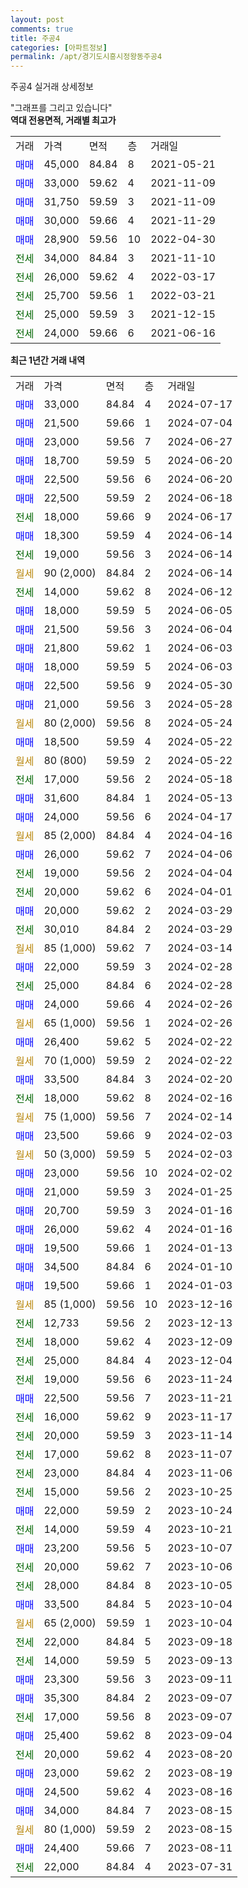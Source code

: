```yaml
---
layout: post
comments: true
title: 주공4
categories: [아파트정보]
permalink: /apt/경기도시흥시정왕동주공4
---
```


주공4 실거래 상세정보

<script type="text/javascript">
  google.charts.load('current', {'packages':['line', 'corechart']});
  google.charts.setOnLoadCallback(drawChart);

  function drawChart() {
    var data = new google.visualization.DataTable();
    data.addColumn('date', '거래일');
    data.addColumn('number', "매매");
    data.addColumn('number', "전세");
    data.addColumn('number', "전매");

    data.addRows([[new Date(Date.parse("2024-07-17")), 33000, null, null], [new Date(Date.parse("2024-07-04")), 21500, null, null], [new Date(Date.parse("2024-06-27")), 23000, null, null], [new Date(Date.parse("2024-06-20")), 18700, null, null], [new Date(Date.parse("2024-06-20")), 22500, null, null], [new Date(Date.parse("2024-06-18")), 22500, null, null], [new Date(Date.parse("2024-06-17")), null, 18000, null], [new Date(Date.parse("2024-06-14")), 18300, null, null], [new Date(Date.parse("2024-06-14")), null, 19000, null], [new Date(Date.parse("2024-06-14")), null, null, null], [new Date(Date.parse("2024-06-12")), null, 14000, null], [new Date(Date.parse("2024-06-05")), 18000, null, null], [new Date(Date.parse("2024-06-04")), 21500, null, null], [new Date(Date.parse("2024-06-03")), 21800, null, null], [new Date(Date.parse("2024-06-03")), 18000, null, null], [new Date(Date.parse("2024-05-30")), 22500, null, null], [new Date(Date.parse("2024-05-28")), 21000, null, null], [new Date(Date.parse("2024-05-24")), null, null, null], [new Date(Date.parse("2024-05-22")), 18500, null, null], [new Date(Date.parse("2024-05-22")), null, null, null], [new Date(Date.parse("2024-05-18")), null, 17000, null], [new Date(Date.parse("2024-05-13")), 31600, null, null], [new Date(Date.parse("2024-04-17")), 24000, null, null], [new Date(Date.parse("2024-04-16")), null, null, null], [new Date(Date.parse("2024-04-06")), 26000, null, null], [new Date(Date.parse("2024-04-04")), null, 19000, null], [new Date(Date.parse("2024-04-01")), null, 20000, null], [new Date(Date.parse("2024-03-29")), 20000, null, null], [new Date(Date.parse("2024-03-29")), null, 30010, null], [new Date(Date.parse("2024-03-14")), null, null, null], [new Date(Date.parse("2024-02-28")), 22000, null, null], [new Date(Date.parse("2024-02-28")), null, 25000, null], [new Date(Date.parse("2024-02-26")), 24000, null, null], [new Date(Date.parse("2024-02-26")), null, null, null], [new Date(Date.parse("2024-02-22")), 26400, null, null], [new Date(Date.parse("2024-02-22")), null, null, null], [new Date(Date.parse("2024-02-20")), 33500, null, null], [new Date(Date.parse("2024-02-16")), null, 18000, null], [new Date(Date.parse("2024-02-14")), null, null, null], [new Date(Date.parse("2024-02-03")), 23500, null, null], [new Date(Date.parse("2024-02-03")), null, null, null], [new Date(Date.parse("2024-02-02")), 23000, null, null], [new Date(Date.parse("2024-01-25")), 21000, null, null], [new Date(Date.parse("2024-01-16")), 20700, null, null], [new Date(Date.parse("2024-01-16")), 26000, null, null], [new Date(Date.parse("2024-01-13")), 19500, null, null], [new Date(Date.parse("2024-01-10")), 34500, null, null], [new Date(Date.parse("2024-01-03")), 19500, null, null], [new Date(Date.parse("2023-12-16")), null, null, null], [new Date(Date.parse("2023-12-13")), null, 12733, null], [new Date(Date.parse("2023-12-09")), null, 18000, null], [new Date(Date.parse("2023-12-04")), null, 25000, null], [new Date(Date.parse("2023-11-24")), null, 19000, null], [new Date(Date.parse("2023-11-21")), 22500, null, null], [new Date(Date.parse("2023-11-17")), null, 16000, null], [new Date(Date.parse("2023-11-14")), null, 20000, null], [new Date(Date.parse("2023-11-07")), null, 17000, null], [new Date(Date.parse("2023-11-06")), null, 23000, null], [new Date(Date.parse("2023-10-25")), null, 15000, null], [new Date(Date.parse("2023-10-24")), 22000, null, null], [new Date(Date.parse("2023-10-21")), null, 14000, null], [new Date(Date.parse("2023-10-07")), 23200, null, null], [new Date(Date.parse("2023-10-06")), null, 20000, null], [new Date(Date.parse("2023-10-05")), null, 28000, null], [new Date(Date.parse("2023-10-04")), 33500, null, null], [new Date(Date.parse("2023-10-04")), null, null, null], [new Date(Date.parse("2023-09-18")), null, 22000, null], [new Date(Date.parse("2023-09-13")), null, 14000, null], [new Date(Date.parse("2023-09-11")), 23300, null, null], [new Date(Date.parse("2023-09-07")), 35300, null, null], [new Date(Date.parse("2023-09-07")), null, 17000, null], [new Date(Date.parse("2023-09-04")), 25400, null, null], [new Date(Date.parse("2023-08-20")), null, 20000, null], [new Date(Date.parse("2023-08-19")), 23000, null, null], [new Date(Date.parse("2023-08-16")), 24500, null, null], [new Date(Date.parse("2023-08-15")), 34000, null, null], [new Date(Date.parse("2023-08-15")), null, null, null], [new Date(Date.parse("2023-08-11")), 24400, null, null], [new Date(Date.parse("2023-07-31")), null, 22000, null]]);

    var options = {
      hAxis: {
        format: 'yyyy/MM/dd'
      },    
      lineWidth: 0,
      pointsVisible: true,    
      title: '최근 1년간 유형별 실거래가 분포',
      legend: { position: 'bottom' }
    };

    var formatter = new google.visualization.NumberFormat({pattern:'###,###'} );
    formatter.format(data, 1);
    formatter.format(data, 2);
    
    setTimeout(function() {
        var chart = new google.visualization.LineChart(document.getElementById('columnchart_material'));
        chart.draw(data, (options));
        document.getElementById('loading').style.display = 'none';
    }, 200);
  }
</script>


<div id="loading" style="z-index:20; display: block; margin-left: 0px">"그래프를 그리고 있습니다"</div>
<div id="columnchart_material" style="width: 95%; margin-left: 0px; display: block"></div>
<!-- contents start -->
<b>역대 전용면적, 거래별 최고가</b>
<table class="sortable">
    <tr>
      <td>거래</td>
      <td>가격</td>
      <td>면적</td>
      <td>층</td>
      <td>거래일</td>
    </tr>
        <tr>
          <td><a style="color: blue">매매</a></td>
          <td>45,000</td>
          <td>84.84</td>
          <td>8</td>
          <td>2021-05-21</td>
        </tr>            <tr>
          <td><a style="color: blue">매매</a></td>
          <td>33,000</td>
          <td>59.62</td>
          <td>4</td>
          <td>2021-11-09</td>
        </tr>            <tr>
          <td><a style="color: blue">매매</a></td>
          <td>31,750</td>
          <td>59.59</td>
          <td>3</td>
          <td>2021-11-09</td>
        </tr>            <tr>
          <td><a style="color: blue">매매</a></td>
          <td>30,000</td>
          <td>59.66</td>
          <td>4</td>
          <td>2021-11-29</td>
        </tr>            <tr>
          <td><a style="color: blue">매매</a></td>
          <td>28,900</td>
          <td>59.56</td>
          <td>10</td>
          <td>2022-04-30</td>
        </tr>        
        <tr>
              <td><a style="color: darkgreen">전세</a></td>
              <td>34,000</td>
              <td>84.84</td>
              <td>3</td>
              <td>2021-11-10</td>
            </tr>            <tr>
              <td><a style="color: darkgreen">전세</a></td>
              <td>26,000</td>
              <td>59.62</td>
              <td>4</td>
              <td>2022-03-17</td>
            </tr>            <tr>
              <td><a style="color: darkgreen">전세</a></td>
              <td>25,700</td>
              <td>59.56</td>
              <td>1</td>
              <td>2022-03-21</td>
            </tr>            <tr>
              <td><a style="color: darkgreen">전세</a></td>
              <td>25,000</td>
              <td>59.59</td>
              <td>3</td>
              <td>2021-12-15</td>
            </tr>            <tr>
              <td><a style="color: darkgreen">전세</a></td>
              <td>24,000</td>
              <td>59.66</td>
              <td>6</td>
              <td>2021-06-16</td>
            </tr>        
    
</table>

<b>최근 1년간 거래 내역</b>

<table class="sortable">
    <tr>
      <td>거래</td>
      <td>가격</td>
      <td>면적</td>
      <td>층</td>
      <td>거래일</td>
    </tr>
    <tr>
      <td><a style="color: blue">매매</a></td>
      <td>33,000</td>
      <td>84.84</td>
      <td>4</td>
      <td>2024-07-17</td>
    </tr>          <tr>
      <td><a style="color: blue">매매</a></td>
      <td>21,500</td>
      <td>59.66</td>
      <td>1</td>
      <td>2024-07-04</td>
    </tr>          <tr>
      <td><a style="color: blue">매매</a></td>
      <td>23,000</td>
      <td>59.56</td>
      <td>7</td>
      <td>2024-06-27</td>
    </tr>          <tr>
      <td><a style="color: blue">매매</a></td>
      <td>18,700</td>
      <td>59.59</td>
      <td>5</td>
      <td>2024-06-20</td>
    </tr>          <tr>
      <td><a style="color: blue">매매</a></td>
      <td>22,500</td>
      <td>59.56</td>
      <td>6</td>
      <td>2024-06-20</td>
    </tr>          <tr>
      <td><a style="color: blue">매매</a></td>
      <td>22,500</td>
      <td>59.59</td>
      <td>2</td>
      <td>2024-06-18</td>
    </tr>          <tr>
      <td><a style="color: darkgreen">전세</a></td>
      <td>18,000</td>
      <td>59.66</td>
      <td>9</td>
      <td>2024-06-17</td>
    </tr>          <tr>
      <td><a style="color: blue">매매</a></td>
      <td>18,300</td>
      <td>59.59</td>
      <td>4</td>
      <td>2024-06-14</td>
    </tr>          <tr>
      <td><a style="color: darkgreen">전세</a></td>
      <td>19,000</td>
      <td>59.56</td>
      <td>3</td>
      <td>2024-06-14</td>
    </tr>          <tr>
      <td><a style="color: darkgoldenrod">월세</a></td>
      <td>90 (2,000)</td>
      <td>84.84</td>
      <td>2</td>
      <td>2024-06-14</td>
    </tr>          <tr>
      <td><a style="color: darkgreen">전세</a></td>
      <td>14,000</td>
      <td>59.62</td>
      <td>8</td>
      <td>2024-06-12</td>
    </tr>          <tr>
      <td><a style="color: blue">매매</a></td>
      <td>18,000</td>
      <td>59.59</td>
      <td>5</td>
      <td>2024-06-05</td>
    </tr>          <tr>
      <td><a style="color: blue">매매</a></td>
      <td>21,500</td>
      <td>59.56</td>
      <td>3</td>
      <td>2024-06-04</td>
    </tr>          <tr>
      <td><a style="color: blue">매매</a></td>
      <td>21,800</td>
      <td>59.62</td>
      <td>1</td>
      <td>2024-06-03</td>
    </tr>          <tr>
      <td><a style="color: blue">매매</a></td>
      <td>18,000</td>
      <td>59.59</td>
      <td>5</td>
      <td>2024-06-03</td>
    </tr>          <tr>
      <td><a style="color: blue">매매</a></td>
      <td>22,500</td>
      <td>59.56</td>
      <td>9</td>
      <td>2024-05-30</td>
    </tr>          <tr>
      <td><a style="color: blue">매매</a></td>
      <td>21,000</td>
      <td>59.56</td>
      <td>3</td>
      <td>2024-05-28</td>
    </tr>          <tr>
      <td><a style="color: darkgoldenrod">월세</a></td>
      <td>80 (2,000)</td>
      <td>59.56</td>
      <td>8</td>
      <td>2024-05-24</td>
    </tr>          <tr>
      <td><a style="color: blue">매매</a></td>
      <td>18,500</td>
      <td>59.59</td>
      <td>4</td>
      <td>2024-05-22</td>
    </tr>          <tr>
      <td><a style="color: darkgoldenrod">월세</a></td>
      <td>80 (800)</td>
      <td>59.59</td>
      <td>2</td>
      <td>2024-05-22</td>
    </tr>          <tr>
      <td><a style="color: darkgreen">전세</a></td>
      <td>17,000</td>
      <td>59.56</td>
      <td>2</td>
      <td>2024-05-18</td>
    </tr>          <tr>
      <td><a style="color: blue">매매</a></td>
      <td>31,600</td>
      <td>84.84</td>
      <td>1</td>
      <td>2024-05-13</td>
    </tr>          <tr>
      <td><a style="color: blue">매매</a></td>
      <td>24,000</td>
      <td>59.56</td>
      <td>6</td>
      <td>2024-04-17</td>
    </tr>          <tr>
      <td><a style="color: darkgoldenrod">월세</a></td>
      <td>85 (2,000)</td>
      <td>84.84</td>
      <td>4</td>
      <td>2024-04-16</td>
    </tr>          <tr>
      <td><a style="color: blue">매매</a></td>
      <td>26,000</td>
      <td>59.62</td>
      <td>7</td>
      <td>2024-04-06</td>
    </tr>          <tr>
      <td><a style="color: darkgreen">전세</a></td>
      <td>19,000</td>
      <td>59.56</td>
      <td>2</td>
      <td>2024-04-04</td>
    </tr>          <tr>
      <td><a style="color: darkgreen">전세</a></td>
      <td>20,000</td>
      <td>59.62</td>
      <td>6</td>
      <td>2024-04-01</td>
    </tr>          <tr>
      <td><a style="color: blue">매매</a></td>
      <td>20,000</td>
      <td>59.62</td>
      <td>2</td>
      <td>2024-03-29</td>
    </tr>          <tr>
      <td><a style="color: darkgreen">전세</a></td>
      <td>30,010</td>
      <td>84.84</td>
      <td>2</td>
      <td>2024-03-29</td>
    </tr>          <tr>
      <td><a style="color: darkgoldenrod">월세</a></td>
      <td>85 (1,000)</td>
      <td>59.62</td>
      <td>7</td>
      <td>2024-03-14</td>
    </tr>          <tr>
      <td><a style="color: blue">매매</a></td>
      <td>22,000</td>
      <td>59.59</td>
      <td>3</td>
      <td>2024-02-28</td>
    </tr>          <tr>
      <td><a style="color: darkgreen">전세</a></td>
      <td>25,000</td>
      <td>84.84</td>
      <td>6</td>
      <td>2024-02-28</td>
    </tr>          <tr>
      <td><a style="color: blue">매매</a></td>
      <td>24,000</td>
      <td>59.66</td>
      <td>4</td>
      <td>2024-02-26</td>
    </tr>          <tr>
      <td><a style="color: darkgoldenrod">월세</a></td>
      <td>65 (1,000)</td>
      <td>59.56</td>
      <td>1</td>
      <td>2024-02-26</td>
    </tr>          <tr>
      <td><a style="color: blue">매매</a></td>
      <td>26,400</td>
      <td>59.62</td>
      <td>5</td>
      <td>2024-02-22</td>
    </tr>          <tr>
      <td><a style="color: darkgoldenrod">월세</a></td>
      <td>70 (1,000)</td>
      <td>59.59</td>
      <td>2</td>
      <td>2024-02-22</td>
    </tr>          <tr>
      <td><a style="color: blue">매매</a></td>
      <td>33,500</td>
      <td>84.84</td>
      <td>3</td>
      <td>2024-02-20</td>
    </tr>          <tr>
      <td><a style="color: darkgreen">전세</a></td>
      <td>18,000</td>
      <td>59.62</td>
      <td>8</td>
      <td>2024-02-16</td>
    </tr>          <tr>
      <td><a style="color: darkgoldenrod">월세</a></td>
      <td>75 (1,000)</td>
      <td>59.56</td>
      <td>7</td>
      <td>2024-02-14</td>
    </tr>          <tr>
      <td><a style="color: blue">매매</a></td>
      <td>23,500</td>
      <td>59.66</td>
      <td>9</td>
      <td>2024-02-03</td>
    </tr>          <tr>
      <td><a style="color: darkgoldenrod">월세</a></td>
      <td>50 (3,000)</td>
      <td>59.59</td>
      <td>5</td>
      <td>2024-02-03</td>
    </tr>          <tr>
      <td><a style="color: blue">매매</a></td>
      <td>23,000</td>
      <td>59.56</td>
      <td>10</td>
      <td>2024-02-02</td>
    </tr>          <tr>
      <td><a style="color: blue">매매</a></td>
      <td>21,000</td>
      <td>59.59</td>
      <td>3</td>
      <td>2024-01-25</td>
    </tr>          <tr>
      <td><a style="color: blue">매매</a></td>
      <td>20,700</td>
      <td>59.59</td>
      <td>3</td>
      <td>2024-01-16</td>
    </tr>          <tr>
      <td><a style="color: blue">매매</a></td>
      <td>26,000</td>
      <td>59.62</td>
      <td>4</td>
      <td>2024-01-16</td>
    </tr>          <tr>
      <td><a style="color: blue">매매</a></td>
      <td>19,500</td>
      <td>59.66</td>
      <td>1</td>
      <td>2024-01-13</td>
    </tr>          <tr>
      <td><a style="color: blue">매매</a></td>
      <td>34,500</td>
      <td>84.84</td>
      <td>6</td>
      <td>2024-01-10</td>
    </tr>          <tr>
      <td><a style="color: blue">매매</a></td>
      <td>19,500</td>
      <td>59.66</td>
      <td>1</td>
      <td>2024-01-03</td>
    </tr>          <tr>
      <td><a style="color: darkgoldenrod">월세</a></td>
      <td>85 (1,000)</td>
      <td>59.56</td>
      <td>10</td>
      <td>2023-12-16</td>
    </tr>          <tr>
      <td><a style="color: darkgreen">전세</a></td>
      <td>12,733</td>
      <td>59.56</td>
      <td>2</td>
      <td>2023-12-13</td>
    </tr>          <tr>
      <td><a style="color: darkgreen">전세</a></td>
      <td>18,000</td>
      <td>59.62</td>
      <td>4</td>
      <td>2023-12-09</td>
    </tr>          <tr>
      <td><a style="color: darkgreen">전세</a></td>
      <td>25,000</td>
      <td>84.84</td>
      <td>4</td>
      <td>2023-12-04</td>
    </tr>          <tr>
      <td><a style="color: darkgreen">전세</a></td>
      <td>19,000</td>
      <td>59.56</td>
      <td>6</td>
      <td>2023-11-24</td>
    </tr>          <tr>
      <td><a style="color: blue">매매</a></td>
      <td>22,500</td>
      <td>59.56</td>
      <td>7</td>
      <td>2023-11-21</td>
    </tr>          <tr>
      <td><a style="color: darkgreen">전세</a></td>
      <td>16,000</td>
      <td>59.62</td>
      <td>9</td>
      <td>2023-11-17</td>
    </tr>          <tr>
      <td><a style="color: darkgreen">전세</a></td>
      <td>20,000</td>
      <td>59.59</td>
      <td>3</td>
      <td>2023-11-14</td>
    </tr>          <tr>
      <td><a style="color: darkgreen">전세</a></td>
      <td>17,000</td>
      <td>59.62</td>
      <td>8</td>
      <td>2023-11-07</td>
    </tr>          <tr>
      <td><a style="color: darkgreen">전세</a></td>
      <td>23,000</td>
      <td>84.84</td>
      <td>4</td>
      <td>2023-11-06</td>
    </tr>          <tr>
      <td><a style="color: darkgreen">전세</a></td>
      <td>15,000</td>
      <td>59.56</td>
      <td>2</td>
      <td>2023-10-25</td>
    </tr>          <tr>
      <td><a style="color: blue">매매</a></td>
      <td>22,000</td>
      <td>59.59</td>
      <td>2</td>
      <td>2023-10-24</td>
    </tr>          <tr>
      <td><a style="color: darkgreen">전세</a></td>
      <td>14,000</td>
      <td>59.59</td>
      <td>4</td>
      <td>2023-10-21</td>
    </tr>          <tr>
      <td><a style="color: blue">매매</a></td>
      <td>23,200</td>
      <td>59.56</td>
      <td>5</td>
      <td>2023-10-07</td>
    </tr>          <tr>
      <td><a style="color: darkgreen">전세</a></td>
      <td>20,000</td>
      <td>59.62</td>
      <td>7</td>
      <td>2023-10-06</td>
    </tr>          <tr>
      <td><a style="color: darkgreen">전세</a></td>
      <td>28,000</td>
      <td>84.84</td>
      <td>8</td>
      <td>2023-10-05</td>
    </tr>          <tr>
      <td><a style="color: blue">매매</a></td>
      <td>33,500</td>
      <td>84.84</td>
      <td>5</td>
      <td>2023-10-04</td>
    </tr>          <tr>
      <td><a style="color: darkgoldenrod">월세</a></td>
      <td>65 (2,000)</td>
      <td>59.59</td>
      <td>1</td>
      <td>2023-10-04</td>
    </tr>          <tr>
      <td><a style="color: darkgreen">전세</a></td>
      <td>22,000</td>
      <td>84.84</td>
      <td>5</td>
      <td>2023-09-18</td>
    </tr>          <tr>
      <td><a style="color: darkgreen">전세</a></td>
      <td>14,000</td>
      <td>59.59</td>
      <td>5</td>
      <td>2023-09-13</td>
    </tr>          <tr>
      <td><a style="color: blue">매매</a></td>
      <td>23,300</td>
      <td>59.56</td>
      <td>3</td>
      <td>2023-09-11</td>
    </tr>          <tr>
      <td><a style="color: blue">매매</a></td>
      <td>35,300</td>
      <td>84.84</td>
      <td>2</td>
      <td>2023-09-07</td>
    </tr>          <tr>
      <td><a style="color: darkgreen">전세</a></td>
      <td>17,000</td>
      <td>59.56</td>
      <td>8</td>
      <td>2023-09-07</td>
    </tr>          <tr>
      <td><a style="color: blue">매매</a></td>
      <td>25,400</td>
      <td>59.62</td>
      <td>8</td>
      <td>2023-09-04</td>
    </tr>          <tr>
      <td><a style="color: darkgreen">전세</a></td>
      <td>20,000</td>
      <td>59.62</td>
      <td>4</td>
      <td>2023-08-20</td>
    </tr>          <tr>
      <td><a style="color: blue">매매</a></td>
      <td>23,000</td>
      <td>59.62</td>
      <td>2</td>
      <td>2023-08-19</td>
    </tr>          <tr>
      <td><a style="color: blue">매매</a></td>
      <td>24,500</td>
      <td>59.62</td>
      <td>4</td>
      <td>2023-08-16</td>
    </tr>          <tr>
      <td><a style="color: blue">매매</a></td>
      <td>34,000</td>
      <td>84.84</td>
      <td>7</td>
      <td>2023-08-15</td>
    </tr>          <tr>
      <td><a style="color: darkgoldenrod">월세</a></td>
      <td>80 (1,000)</td>
      <td>59.59</td>
      <td>2</td>
      <td>2023-08-15</td>
    </tr>          <tr>
      <td><a style="color: blue">매매</a></td>
      <td>24,400</td>
      <td>59.66</td>
      <td>7</td>
      <td>2023-08-11</td>
    </tr>          <tr>
      <td><a style="color: darkgreen">전세</a></td>
      <td>22,000</td>
      <td>84.84</td>
      <td>4</td>
      <td>2023-07-31</td>
    </tr>      </table>
<!-- contents end -->    

